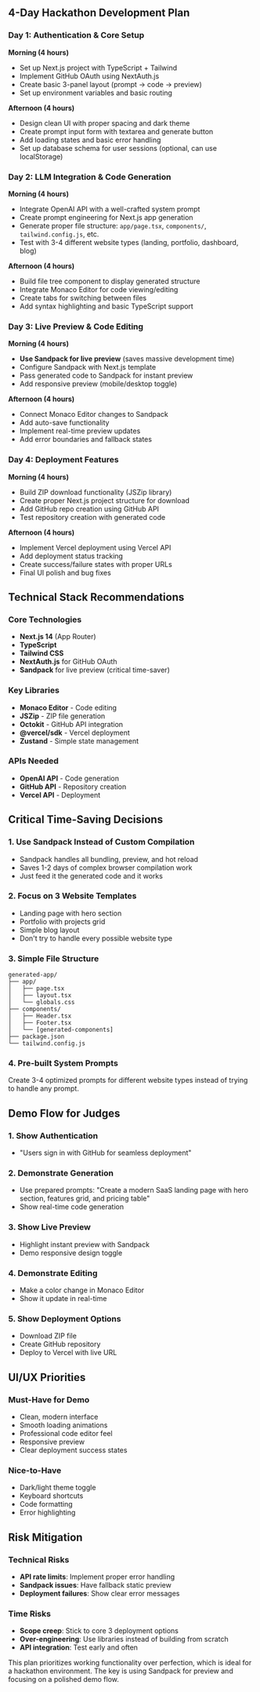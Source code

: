 ## 4-Day Hackathon Development Plan

### Day 1: Authentication & Core Setup

**Morning (4 hours)**

- Set up Next.js project with TypeScript + Tailwind
- Implement GitHub OAuth using NextAuth.js
- Create basic 3-panel layout (prompt → code → preview)
- Set up environment variables and basic routing

**Afternoon (4 hours)**

- Design clean UI with proper spacing and dark theme
- Create prompt input form with textarea and generate button
- Add loading states and basic error handling
- Set up database schema for user sessions (optional, can use localStorage)

### Day 2: LLM Integration & Code Generation

**Morning (4 hours)**

- Integrate OpenAI API with a well-crafted system prompt
- Create prompt engineering for Next.js app generation
- Generate proper file structure: `app/page.tsx`, `components/`, `tailwind.config.js`, etc.
- Test with 3-4 different website types (landing, portfolio, dashboard, blog)

**Afternoon (4 hours)**

- Build file tree component to display generated structure
- Integrate Monaco Editor for code viewing/editing
- Create tabs for switching between files
- Add syntax highlighting and basic TypeScript support

### Day 3: Live Preview & Code Editing

**Morning (4 hours)**

- **Use Sandpack for live preview** (saves massive development time)
- Configure Sandpack with Next.js template
- Pass generated code to Sandpack for instant preview
- Add responsive preview (mobile/desktop toggle)

**Afternoon (4 hours)**

- Connect Monaco Editor changes to Sandpack
- Add auto-save functionality
- Implement real-time preview updates
- Add error boundaries and fallback states

### Day 4: Deployment Features

**Morning (4 hours)**

- Build ZIP download functionality (JSZip library)
- Create proper Next.js project structure for download
- Add GitHub repo creation using GitHub API
- Test repository creation with generated code

**Afternoon (4 hours)**

- Implement Vercel deployment using Vercel API
- Add deployment status tracking
- Create success/failure states with proper URLs
- Final UI polish and bug fixes

## Technical Stack Recommendations

### Core Technologies

- **Next.js 14** (App Router)
- **TypeScript**
- **Tailwind CSS**
- **NextAuth.js** for GitHub OAuth
- **Sandpack** for live preview (critical time-saver)

### Key Libraries

- **Monaco Editor** - Code editing
- **JSZip** - ZIP file generation
- **Octokit** - GitHub API integration
- **@vercel/sdk** - Vercel deployment
- **Zustand** - Simple state management

### APIs Needed

- **OpenAI API** - Code generation
- **GitHub API** - Repository creation
- **Vercel API** - Deployment

## Critical Time-Saving Decisions

### 1. Use Sandpack Instead of Custom Compilation

- Sandpack handles all bundling, preview, and hot reload
- Saves 1-2 days of complex browser compilation work
- Just feed it the generated code and it works

### 2. Focus on 3 Website Templates

- Landing page with hero section
- Portfolio with projects grid
- Simple blog layout
- Don't try to handle every possible website type

### 3. Simple File Structure

```
generated-app/
├── app/
│   ├── page.tsx
│   ├── layout.tsx
│   └── globals.css
├── components/
│   ├── Header.tsx
│   ├── Footer.tsx
│   └── [generated-components]
├── package.json
└── tailwind.config.js
```

### 4. Pre-built System Prompts

Create 3-4 optimized prompts for different website types instead of trying to handle any prompt.

## Demo Flow for Judges

### 1. Show Authentication

- "Users sign in with GitHub for seamless deployment"

### 2. Demonstrate Generation

- Use prepared prompts: "Create a modern SaaS landing page with hero section, features grid, and pricing table"
- Show real-time code generation

### 3. Show Live Preview

- Highlight instant preview with Sandpack
- Demo responsive design toggle

### 4. Demonstrate Editing

- Make a color change in Monaco Editor
- Show it update in real-time

### 5. Show Deployment Options

- Download ZIP file
- Create GitHub repository
- Deploy to Vercel with live URL

## UI/UX Priorities

### Must-Have for Demo

- Clean, modern interface
- Smooth loading animations
- Professional code editor feel
- Responsive preview
- Clear deployment success states

### Nice-to-Have

- Dark/light theme toggle
- Keyboard shortcuts
- Code formatting
- Error highlighting

## Risk Mitigation

### Technical Risks

- **API rate limits**: Implement proper error handling
- **Sandpack issues**: Have fallback static preview
- **Deployment failures**: Show clear error messages

### Time Risks

- **Scope creep**: Stick to core 3 deployment options
- **Over-engineering**: Use libraries instead of building from scratch
- **API integration**: Test early and often

This plan prioritizes working functionality over perfection, which is ideal for a hackathon environment. The key is using Sandpack for preview and focusing on a polished demo flow.
